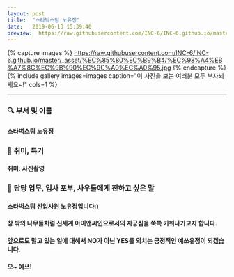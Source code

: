 ```yaml
---
layout: post
title:  "스타벅스팀 노유정"
date:   2019-06-13 15:39:40
preview:  https://raw.githubusercontent.com/INC-6/INC-6.github.io/master/_asset/%EB%8F%99%EA%B8%B0%EC%82%AC%EC%A7%84/191913.jpg
---
```


{% capture images %}
https://raw.githubusercontent.com/INC-6/INC-6.github.io/master/_asset/%EC%85%80%EC%B9%B4/%EC%98%A4%EB%A7%8C%EC%9B%90%EC%9C%A0%EC%A0%95.jpg
{% endcapture %}
{% include gallery images=images caption="이 사진을 보는 여러분 모두 부자되세요~!" cols=1 %}


---

### 🔍 **부서 및 이름**

#### 스타벅스팀 노유정  

### 🔔 **취미, 특기**

#### 취미: 사진촬영

### 🔔 **담당 업무, 입사 포부, 사우들에게 전하고 싶은 말**

#### 스타벅스팀 신입사원 노유정입니다:)

#### 창 밖의 나무들처럼 신세계 아이앤씨인으로서의 자긍심을 쑥쑥 키워나가고자 합니다.

#### 앞으로도  맡고 있는 일에 대해서 NO가 아닌 YES를 외치는 긍정적인 예쓰유정이 되겠습니다.

#### 오~ 예쓰!